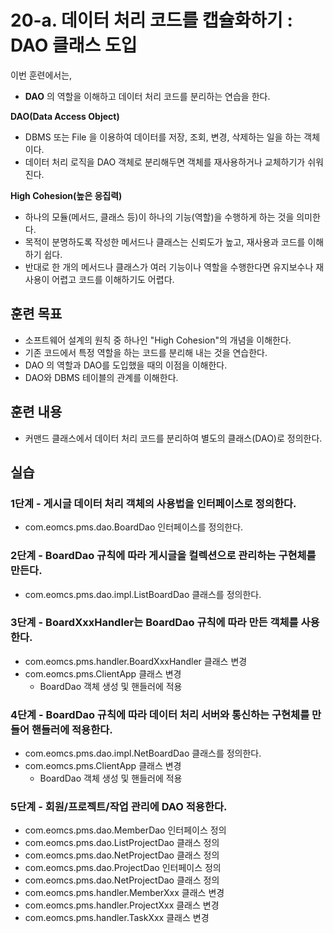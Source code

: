 # 20-a. 데이터 처리 코드를 캡슐화하기 : DAO 클래스 도입

이번 훈련에서는,
- **DAO** 의 역할을 이해하고 데이터 처리 코드를 분리하는 연습을 한다.

**DAO(Data Access Object)**
- DBMS 또는 File 을 이용하여 데이터를 저장, 조회, 변경, 삭제하는 일을 하는 객체이다.
- 데이터 처리 로직을 DAO 객체로 분리해두면 객체를 재사용하거나 교체하기가 쉬워진다.

**High Cohesion(높은 응집력)**
- 하나의 모듈(메서드, 클래스 등)이 하나의 기능(역할)을 수행하게 하는 것을 의미한다.
- 목적이 분명하도록 작성한 메서드나 클래스는 신뢰도가 높고, 재사용과 코드를 이해하기 쉽다.
- 반대로 한 개의 메서드나 클래스가 여러 기능이나 역할을 수행한다면
  유지보수나 재사용이 어렵고 코드를 이해하기도 어렵다.

## 훈련 목표
- 소프트웨어 설계의 원칙 중 하나인 "High Cohesion"의 개념을 이해한다.
- 기존 코드에서 특정 역할을 하는 코드를 분리해 내는 것을 연습한다.
- DAO 의 역할과 DAO를 도입했을 때의 이점을 이해한다.
- DAO와 DBMS 테이블의 관계를 이해한다.

## 훈련 내용
- 커맨드 클래스에서 데이터 처리 코드를 분리하여 별도의 클래스(DAO)로 정의한다.

## 실습

### 1단계 - 게시글 데이터 처리 객체의 사용법을 인터페이스로 정의한다.

- com.eomcs.pms.dao.BoardDao 인터페이스를 정의한다.

### 2단계 - BoardDao 규칙에 따라 게시글을 컬렉션으로 관리하는 구현체를 만든다.

- com.eomcs.pms.dao.impl.ListBoardDao 클래스를 정의한다.

### 3단계 - BoardXxxHandler는 BoardDao 규칙에 따라 만든 객체를 사용한다.

- com.eomcs.pms.handler.BoardXxxHandler 클래스 변경
- com.eomcs.pms.ClientApp 클래스 변경
  - BoardDao 객체 생성 및 핸들러에 적용

### 4단계 - BoardDao 규칙에 따라 데이터 처리 서버와 통신하는 구현체를 만들어 핸들러에 적용한다.

- com.eomcs.pms.dao.impl.NetBoardDao 클래스를 정의한다.
- com.eomcs.pms.ClientApp 클래스 변경
  - BoardDao 객체 생성 및 핸들러에 적용

### 5단계 - 회원/프로젝트/작업 관리에 DAO 적용한다.

- com.eomcs.pms.dao.MemberDao 인터페이스 정의
- com.eomcs.pms.dao.ListProjectDao 클래스 정의
- com.eomcs.pms.dao.NetProjectDao 클래스 정의
- com.eomcs.pms.dao.ProjectDao 인터페이스 정의
- com.eomcs.pms.dao.NetProjectDao 클래스 정의
- com.eomcs.pms.handler.MemberXxx 클래스 변경
- com.eomcs.pms.handler.ProjectXxx 클래스 변경
- com.eomcs.pms.handler.TaskXxx 클래스 변경